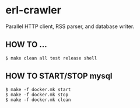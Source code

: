 erl-crawler
===========

Parallel HTTP client, RSS parser, and database writer.

HOW TO ...
----------

    $ make clean all test release shell

HOW TO START/STOP mysql
-----------------------

    $ make -f docker.mk start
    $ make -f docker.mk stop
    $ make -f docker.mk clean
